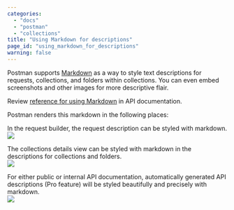 ```yaml
---
categories:
  - "docs"
  - "postman"
  - "collections"
title: "Using Markdown for descriptions"
page_id: "using_markdown_for_descriptions"
warning: false
---
```


Postman supports [Markdown](/docs/postman/api_documentation/how_to_document_using_markdown) as a way to style text descriptions for requests, collections, and folders within collections. You can even embed screenshots and other images for more descriptive flair.

Review [reference for using Markdown](https://documenter.getpostman.com/view/33232/markdown-in-api-documentation/JsGc) in API documentation. 

Postman renders this markdown in the following places:

In the request builder, the request description can be styled with markdown.  
![](https://s3.amazonaws.com/postman-static-getpostman-com/postman-docs/58564068.png)

The collections details view can be styled with markdown in the descriptions for collections and folders.  
![](https://s3.amazonaws.com/postman-static-getpostman-com/postman-docs/58564112.png)

For either public or internal API documentation, automatically generated API descriptions (Pro feature) will be styled beautifully and precisely with markdown.  
![](https://s3.amazonaws.com/postman-static-getpostman-com/postman-docs/58564156.png)

